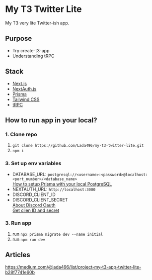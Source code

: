 # My T3 Twitter Lite
My T3 very lite Twitter-ish app.

## Purpose
- Try create-t3-app
- Understanding tRPC

## Stack
- [Next.js](https://nextjs.org)
- [NextAuth.js](https://next-auth.js.org)
- [Prisma](https://prisma.io)
- [Tailwind CSS](https://tailwindcss.com)
- [tRPC](https://trpc.io)
## How to run app in your local?
### 1. Clone repo
1.  `git clone https://github.com/Lada496/my-t3-twitter-lite.git`
2.  `npm i`

### 3. Set up env variables
- DATABASE_URL: `postgresql://<username>:<password>@localhost:<port_number>/<database_name>` <br />
[How to setup Prisma with your local PostgreSQL](https://medium.com/@lada496/how-to-setup-prisma-with-your-local-postgresql-a82407ff823e)
- NEXTAUTH_URL: `http://localhost:3000`
- DISCORD_CLIENT_ID
- DISCORD_CLIENT_SECRET <br />
[About Discord Oauth](https://discord.com/developers/docs/topics/oauth2) <br />
[Get clien ID and secret](https://discord.com/developers/applications)
### 3. Run app
1. run `npx prisma migrate dev --name initial`
2. run `npm run dev`

## Articles
https://medium.com/@lada496/list/project-my-t3-app-twitter-lite-b28f7741e60b
